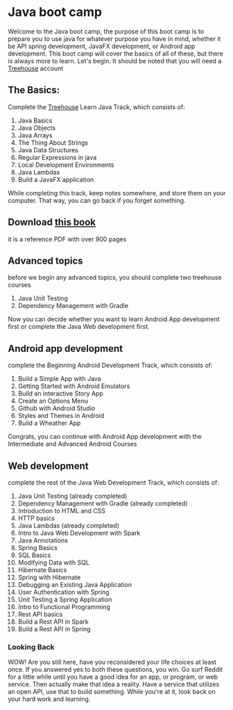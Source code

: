 # Java boot camp 
Welcome to the Java boot camp, the purpose of this boot camp is to prepare you to use java for whatever purpose you have in mind, whether it be API spring development, JavaFX development, or Android app development. This boot camp will cover the basics of all of these, but there is always more to learn. Let's begin. It should be noted that you will need a [Treehouse](https://teamtreehouse.com/home) account

## The Basics:
Complete the [Treehouse](https://teamtreehouse.com/home) Learn Java Track, which consists of:

1. Java Basics
2. Java Objects
3. Java Arrays
4. The Thing About Strings
5. Java Data Structures
6. Regular Expressions in java
7. Local Development Environments
8. Java Lambdas 
9. Build a JavaFX application

While completing this track, keep notes somewhere, and store them on your computer. That way, you can go back if you forget something. 

## Download [this book](http://book.goalkicker.com/JavaBook/)
it is a reference PDF with over 900 pages

## Advanced topics

before we begin any advanced topics, you should complete two treehouse courses 

1. Java Unit Testing
2. Dependency Management with Gradle

Now you can decide whether you want to learn Android App development first or complete the Java Web development first.

## Android app development 

complete the Beginning Android Development Track, which consists of:

1. Build a Simple App with Java
2. Getting Started with Android Emulators
3. Build an interactive Story App 
4. Create an Options Menu
5. Github with Android Studio
6. Styles and Themes in Android
7. Build a Wheather App

Congrats, you can continue with Android App development with the Intermediate and Advanced Android Courses

## Web development

complete the rest of the Java Web Development Track, which consists of:

1. Java Unit Testing (already completed)
2. Dependency Management with Gradle (already completed)
3. Introduction to HTML and CSS
4. HTTP basics
5. Java Lambdas (already completed)
6. Intro to Java Web Development with Spark
7. Java Annotations
8. Spring Basics
9. SQL Basics
10. Modifying Data with SQL
11. Hibernate Basics
12. Spring with Hibernate
13. Debugging an Existing Java Application
14. User Authentication with Spring
15. Unit Testing a Spring Application
16. Intro to Functional Programming
17. Rest API basics
18. Build a Rest API in Spark
19. Build a Rest API in Spring

### Looking Back
WOW! Are you still here, have you reconsidered your life choices at least once. If you answered yes to both these questions, you win. Go surf Reddit for a little while until you have a good idea for an app, or program, or web service. Then actually make that idea a reality. Have a service that utilizes an open API, use that to build something. While you're at it, look back on your hard work and learning. 


